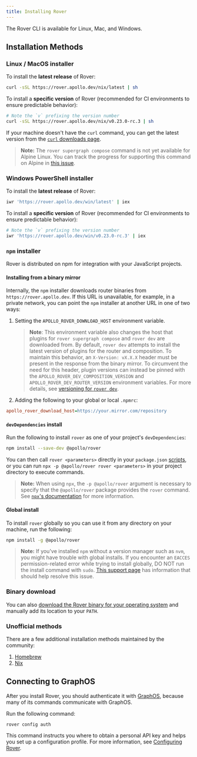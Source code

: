 ```yaml
---
title: Installing Rover
---
```


The Rover CLI is available for Linux, Mac, and Windows.

## Installation Methods

### Linux / MacOS installer

To install the **latest release** of Rover:

```bash
curl -sSL https://rover.apollo.dev/nix/latest | sh
```

To install a **specific version** of Rover (recommended for CI environments to ensure predictable behavior):

```bash
# Note the `v` prefixing the version number
curl -sSL https://rover.apollo.dev/nix/v0.23.0-rc.3 | sh
```

If your machine doesn't have the `curl` command, you can get the latest version from the [`curl` downloads page](https://curl.se/download.html).

> **Note:** The `rover supergraph compose` command is not yet available for Alpine Linux. You can track the progress for supporting this command on Alpine in [this issue](https://github.com/apollographql/rover/issues/537).

### Windows PowerShell installer

To install the **latest release** of Rover:

```bash
iwr 'https://rover.apollo.dev/win/latest' | iex
```

To install a **specific version** of Rover (recommended for CI environments to ensure predictable behavior):

```bash
# Note the `v` prefixing the version number
iwr 'https://rover.apollo.dev/win/v0.23.0-rc.3' | iex
```

### `npm` installer

Rover is distributed on npm for integration with your JavaScript projects.

#### Installing from a binary mirror

Internally, the `npm` installer downloads router binaries from `https://rover.apollo.dev`. If this URL is unavailable, for example, in a private network, you can point the `npm` installer at another URL in one of two ways:

1. Setting the `APOLLO_ROVER_DOWNLOAD_HOST` environment variable.

   > **Note**: This environment variable also changes the host that plugins for `rover supergraph compose` and `rover dev` are downloaded from. By default, `rover dev` attempts to install the latest version of plugins for the router and composition. To maintain this behavior, an `X-Version: vX.X.X` header must be present in the response from the binary mirror. To circumvent the need for this header, plugin versions can instead be pinned with the `APOLLO_ROVER_DEV_COMPOSITION_VERSION` and `APOLLO_ROVER_DEV_ROUTER_VERSION` environment variables. For more details, see [versioning for `rover dev`](./commands/dev/#versioning).

1. Adding the following to your global or local `.npmrc`:

```ini
apollo_rover_download_host=https://your.mirror.com/repository
```

#### `devDependencies` install

Run the following to install `rover` as one of your project's `devDependencies`:

```bash
npm install --save-dev @apollo/rover
```

You can then call `rover <parameters>` directly in your `package.json` [scripts](https://docs.npmjs.com/cli/v6/using-npm/scripts), or you can run `npx -p @apollo/rover rover <parameters>` in your project directory to execute commands.

> **Note:** When using `npx`, the `-p @apollo/rover` argument is necessary to specify that the `@apollo/rover` package provides the `rover` command. See [`npx`'s documentation](https://www.npmjs.com/package/npx#description) for more information.

#### Global install

To install `rover` globally so you can use it from any directory on your machine, run the following:

```bash
npm install -g @apollo/rover
```

> **Note:** If you've installed `npm` without a version manager such as `nvm`, you might have trouble with global installs. If you encounter an `EACCES` permission-related error while trying to install globally, DO NOT run the install command with `sudo`. [This support page](https://docs.npmjs.com/resolving-eacces-permissions-errors-when-installing-packages-globally) has information that should help resolve this issue.

### Binary download

You can also [download the Rover binary for your operating system](https://github.com/apollographql/rover/releases) and manually add its location to your `PATH`.

### Unofficial methods

There are a few additional installation methods maintained by the community:

1. [Homebrew](https://formulae.brew.sh/formula/rover#default)
2. [Nix](https://search.nixos.org/packages?channel=unstable&show=rover&from=0&size=50&sort=relevance&type=packages&query=rover)

## Connecting to GraphOS

After you install Rover, you should authenticate it with [GraphOS](/graphos/), because many of its commands communicate with GraphOS.

Run the following command:

```shell
rover config auth
```

This command instructs you where to obtain a personal API key and helps you set up a configuration profile. For more information, see [Configuring Rover](./configuring).
